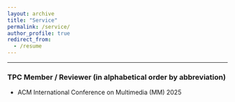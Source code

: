 ```yaml
---
layout: archive
title: "Service"
permalink: /service/
author_profile: true
redirect_from:
  - /resume
---
```


-------------------------------------

### TPC Member / Reviewer (in alphabetical order by abbreviation)
- ACM International Conference on Multimedia (MM) 2025

<!--
### External Reviewer
- Transactions on Machine Learning Research (TMLR)
- ACM Conference on Computer and Communications Security (CCS)
- International World Wide Web Conference (WWW)
- ACM ASIA Conference on Computer and Communications Security (ASIACCS)
- Privacy Enhancing Technologies Symposium (PETS)
- Privacy Preserving Machine Learning (PPML)
-->
